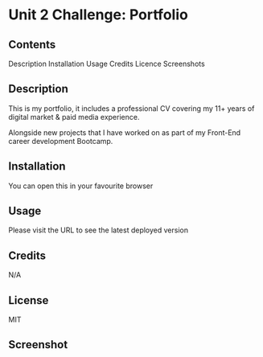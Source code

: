 # Unit 2 Challenge: Portfolio 


## Contents
Description
Installation
Usage
Credits
Licence
Screenshots


## Description

This is my portfolio, it includes a professional CV covering my 11+ years of digital market & paid media experience.

Alongside new projects that I have worked on as part of my Front-End career development Bootcamp.

    
## Installation

You can open this in your favourite browser 

## Usage
Please visit the URL to see the latest deployed version

## Credits
N/A

## License
MIT

## Screenshot 